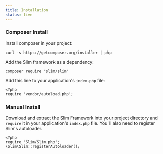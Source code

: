 ```yaml
---
title: Installation
status: live
---
```


### Composer Install

Install composer in your project:

    curl -s https://getcomposer.org/installer | php

Add the Slim framework as a dependency:

    composer require "slim/slim"

Add this line to your application's `index.php` file:

    <?php
    require 'vendor/autoload.php';

### Manual Install

Download and extract the Slim Framework into your project directory and `require` it in your application's `index.php`
file. You'll also need to register Slim's autoloader.

    <?php
    require 'Slim/Slim.php';
    \Slim\Slim::registerAutoloader();

